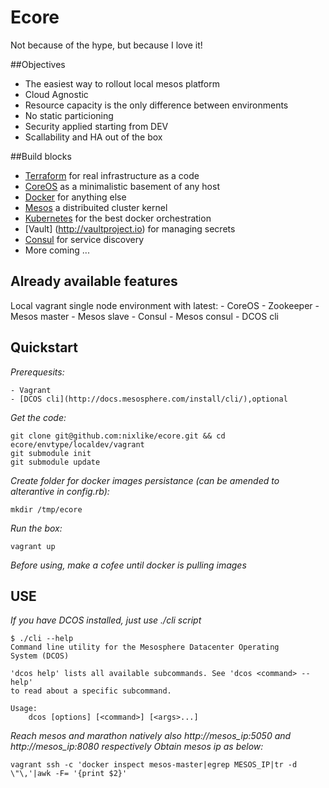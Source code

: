 # Ecore
Not because of the hype, but because I love it!

##Objectives

* The easiest way to rollout local mesos platform
* Cloud Agnostic
* Resource capacity is the only difference between environments
* No static particioning 
* Security applied starting from DEV
* Scallability and HA out of the box

##Build blocks

* [Terraform](https://terraform.io) for real infrastructure as a code
* [CoreOS](https://coreos.com) as a minimalistic basement of any host
* [Docker](https://www.docker.com) for anything else
* [Mesos](http://mesos.apache.org) a distribuited cluster kernel
* [Kubernetes](http://kubernetes.io) for the best docker orchestration
* [Vault] (http://vaultproject.io) for managing secrets
* [Consul](http://consul.io) for service discovery 
* More coming ...

## Already available features

Local vagrant single node environment with latest:
	- CoreOS
	- Zookeeper
	- Mesos master 
	- Mesos slave
	- Consul
	- Mesos consul
	- DCOS cli

## Quickstart 

*Prerequesits:*

```
- Vagrant 
- [DCOS cli](http://docs.mesosphere.com/install/cli/),optional
```

*Get the code:*

```
git clone git@github.com:nixlike/ecore.git && cd ecore/envtype/localdev/vagrant
git submodule init 
git submodule update
```

*Create folder for docker images persistance (can be amended to alterantive in config.rb):*

```
mkdir /tmp/ecore 
```

*Run the box:*

```
vagrant up
```

*Before using, make a cofee until docker is pulling images*

## USE

*If you have DCOS installed, just use ./cli script*

```
$ ./cli --help
Command line utility for the Mesosphere Datacenter Operating
System (DCOS)

'dcos help' lists all available subcommands. See 'dcos <command> --help'
to read about a specific subcommand.

Usage:
    dcos [options] [<command>] [<args>...]
```

*Reach mesos and marathon natively also http://mesos_ip:5050 and http://mesos_ip:8080 respectively*
*Obtain mesos ip as below:*

```
vagrant ssh -c 'docker inspect mesos-master|egrep MESOS_IP|tr -d \"\,'|awk -F= '{print $2}'
```
